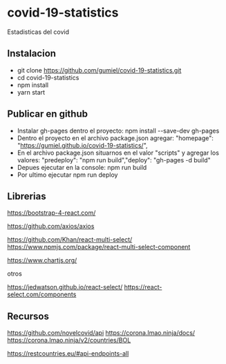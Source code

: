 # covid-19-statistics
Estadisticas del covid 

## Instalacion

- git clone https://github.com/gumiel/covid-19-statistics.git
- cd covid-19-statistics
- npm install
- yarn start

## Publicar en github


- Instalar gh-pages dentro el proyecto:  npm install --save-dev gh-pages
- Dentro el proyecto en el archivo package.json agregar:  "homepage": "https://gumiel.github.io/covid-19-statistics/",
- En el archivo package.json situarnos en el valor "scripts" y agregar los valores: "predeploy": "npm run build","deploy": "gh-pages -d build"
- Depues ejecutar en la console: npm run build
- Por ultimo ejecutar npm run deploy

## Librerias

https://bootstrap-4-react.com/

https://github.com/axios/axios

https://github.com/Khan/react-multi-select/
https://www.npmjs.com/package/react-multi-select-component

https://www.chartjs.org/

otros

https://jedwatson.github.io/react-select/
https://react-select.com/components

## Recursos

https://github.com/novelcovid/api
https://corona.lmao.ninja/docs/
https://corona.lmao.ninja/v2/countries/BOL

https://restcountries.eu/#api-endpoints-all


